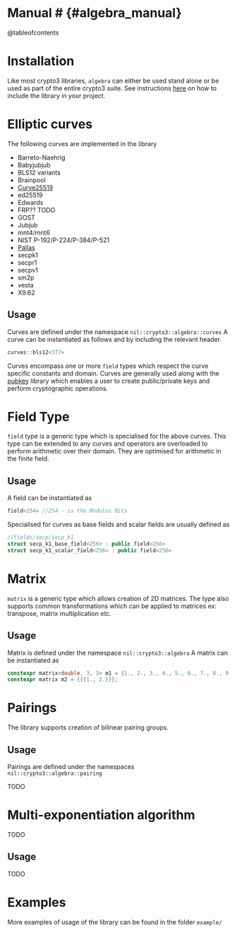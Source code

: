 # Manual # {#algebra_manual}

@tableofcontents

# Installation

Like most crypto3 libraries, `algebra` can either be used stand alone or be used as
part of the entire crypto3 suite. See instructions [here](https://github.com/NilFoundation/crypto3#usage) on how to include the
library in your project.

# Elliptic curves

The following curves are implemented in the library

- Barreto-Naehrig
- Babyjubjub
- BLS12 variants
- Brainpool
- [Curve25519](https://datatracker.ietf.org/doc/html/rfc7748#section-4.1) 
- ed25519
- Edwards
- FRP?? TODO
- GOST
- Jubjub
- mnt4/mnt6
- NIST P-192/P-224/P-384/P-521
- [Pallas](https://zips.z.cash/protocol/protocol.pdf#pallasandvesta)
- secpk1
- secpr1
- secpv1
- sm2p
- vesta
- X9.62

## Usage

Curves are defined under the namespace `nil::crypto3::algebra::curves`
A curve can be instantiated as follows and by including the relevant header.

```c++
curves::bls12<377>
```

Curves encompass one or more `field` types which respect the curve specific constants
and domain. Curves are generally used along with the 
[pubkey](https://github.com/NilFoundation/crypto3-pubkey) library which enables
a user to create public/private keys and perform cryptographic operations.

# Field Type

`field` type is a generic type which is specialised for the above curves.
This type can be extended to any curves and operators are overloaded to perform
arithmetic over their domain. They are optimised for arithmetic in the finite field.

## Usage
A field can be instantiated as 
```c++
field<254> //254 - is the Modulus Bits
```

Specialised for curves as base fields and scalar fields are usually defined as
```c++
//fields/secp/secp_k1
struct secp_k1_base_field<256> : public field<256>
struct secp_k1_scalar_field<256> : public field<256>
```

# Matrix

`matrix` is a generic type which allows creation of 2D matrices. The type also
supports common transformations which can be applied to matrices ex: transpose,
matrix multiplication etc.

## Usage
Matrix is defined under the namespace `nil::crypto3::algebra`
A matrix can be instantiated as 

```c++
constexpr matrix<double, 3, 3> m1 = {1., 2., 3., 4., 5., 6., 7., 8., 9.};
constexpr matrix m2 = {{{1., 2.}}};
```

# Pairings

The library supports creation of bilinear pairing groups. 

## Usage
Pairings are defined under the namespaces `nil::crypto3::algebra::pairing`

TODO 

# Multi-exponentiation algorithm

TODO

## Usage

TODO

# Examples

More examples of usage of the library can be found in the folder `example/`



